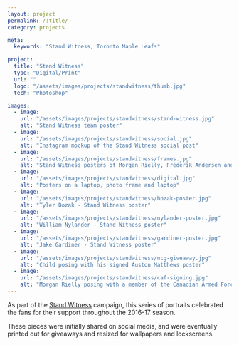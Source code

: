 ```yaml
---
layout: project
permalink: /:title/
category: projects

meta:
  keywords: "Stand Witness, Toronto Maple Leafs"

project:
  title: "Stand Witness"
  type: "Digital/Print"
  url: ""
  logo: "/assets/images/projects/standwitness/thumb.jpg"
  tech: "Photoshop"

images:
  - image:
    url: "/assets/images/projects/standwitness/stand-witness.jpg"
    alt: "Stand Witness team poster"
  - image:
    url: "/assets/images/projects/standwitness/social.jpg"
    alt: "Instagram mockup of the Stand Witness social post"
  - image:
    url: "/assets/images/projects/standwitness/frames.jpg"
    alt: "Stand Witness posters of Morgan Rielly, Frederik Andersen and Auston Matthews"
  - image:
    url: "/assets/images/projects/standwitness/digital.jpg"
    alt: "Posters on a laptop, photo frame and laptop"
  - image:
    url: "/assets/images/projects/standwitness/bozak-poster.jpg"
    alt: "Tyler Bozak - Stand Witness poster"
  - image:
    url: "/assets/images/projects/standwitness/nylander-poster.jpg"
    alt: "William Nylander - Stand Witness poster"
  - image:
    url: "/assets/images/projects/standwitness/gardiner-poster.jpg"
    alt: "Jake Gardiner - Stand Witness poster"
  - image:
    url: "/assets/images/projects/standwitness/ncg-giveaway.jpg"
    alt: "Child posing with his signed Auston Matthews poster"
  - image:
    url: "/assets/images/projects/standwitness/caf-signing.jpg"
    alt: "Morgan Rielly posing with a member of the Canadian Armed Forces before the game"
---
```

<p>As part of the <a href="https://www.youtube.com/watch?v=geZu9fwnVuI" target="_blank">Stand Witness</a> campaign, this series of portraits celebrated the fans for their support throughout the 2016-17 season.</p>
<p>These pieces were initially shared on social media, and were eventually printed out for giveaways and resized for wallpapers and lockscreens.</p>